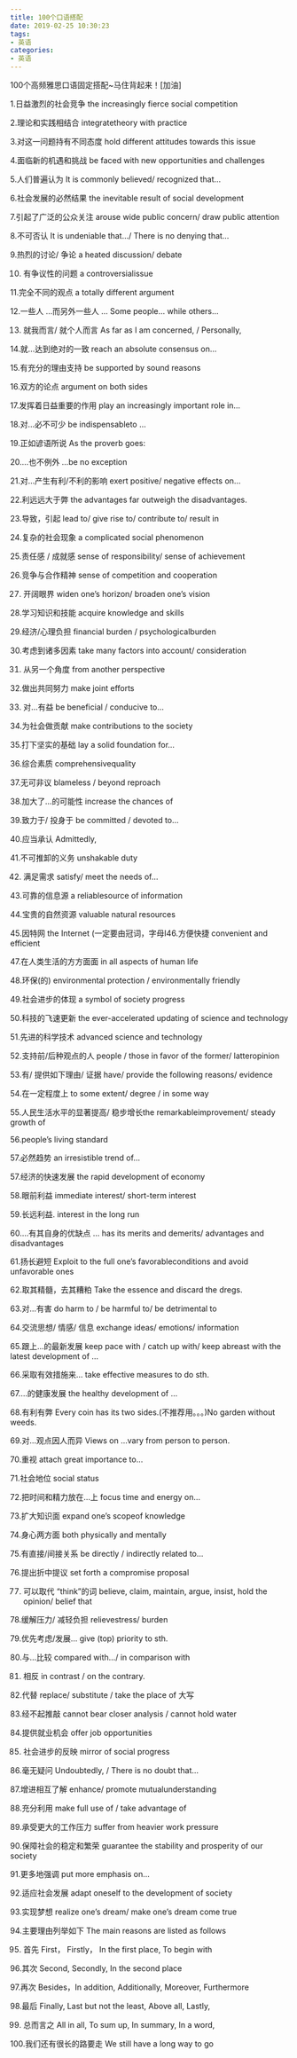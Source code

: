 ```yaml
---
title: 100个口语搭配
date: 2019-02-25 10:30:23
tags:
- 英语
categories:
- 英语
---
```






100个高频雅思口语固定搭配~马住背起来！[加油]

1.日益激烈的社会竞争 the increasingly fierce social competition

2.理论和实践相结合 integratetheory with practice

3.对这一问题持有不同态度 hold different attitudes towards this issue

4.面临新的机遇和挑战 be faced with new opportunities and challenges

5.人们普遍认为 It is commonly believed/ recognized that…

6.社会发展的必然结果 the inevitable result of social development

7.引起了广泛的公众关注 arouse wide public concern/ draw public attention

8.不可否认 It is undeniable that…/ There is no denying that…

9.热烈的讨论/ 争论 a heated discussion/ debate

10. 有争议性的问题 a controversialissue

11.完全不同的观点 a totally different argument

12.一些人 …而另外一些人 … Some people… while others…

13. 就我而言/ 就个人而言 As far as I am concerned, / Personally,

14.就…达到绝对的一致 reach an absolute consensus on…

15.有充分的理由支持 be supported by sound reasons

16.双方的论点 argument on both sides

17.发挥着日益重要的作用 play an increasingly important role in…

18.对…必不可少 be indispensableto …

19.正如谚语所说 As the proverb goes:

20.…也不例外 …be no exception

21.对…产生有利/不利的影响 exert positive/ negative effects on…

22.利远远大于弊 the advantages far outweigh the disadvantages.

23.导致，引起 lead to/ give rise to/ contribute to/ result in

24.复杂的社会现象 a complicated social phenomenon

25.责任感 / 成就感 sense of responsibility/ sense of achievement

26.竞争与合作精神 sense of competition and cooperation
 
27. 开阔眼界 widen one’s horizon/ broaden one’s vision
 
28.学习知识和技能 acquire knowledge and skills

29.经济/心理负担 financial burden / psychologicalburden

30.考虑到诸多因素 take many factors into account/ consideration

31. 从另一个角度 from another perspective
 
32.做出共同努力 make joint efforts

33. 对…有益 be beneficial / conducive to…
 
34.为社会做贡献 make contributions to the society

35.打下坚实的基础 lay a solid foundation for…

36.综合素质 comprehensivequality

37.无可非议 blameless / beyond reproach

38.加大了…的可能性 increase the chances of

39.致力于/ 投身于 be committed / devoted to…

40.应当承认 Admittedly,

41.不可推卸的义务 unshakable duty

42. 满足需求 satisfy/ meet the needs of…
 
43.可靠的信息源 a reliablesource of information

44.宝贵的自然资源 valuable natural resources

45.因特网 the Internet (一定要由冠词，字母I46.方便快捷 convenient and efficient

47.在人类生活的方方面面 in all aspects of human life

48.环保(的) environmental protection / environmentally friendly

49.社会进步的体现 a symbol of society progress

50.科技的飞速更新 the ever-accelerated updating of science and technology

51.先进的科学技术 advanced science and technology

52.支持前/后种观点的人 people / those in favor of the former/ latteropinion

53.有/ 提供如下理由/ 证据 have/ provide the following reasons/ evidence

54.在一定程度上 to some extent/ degree / in some way

55.人民生活水平的显著提高/ 稳步增长the remarkableimprovement/ steady growth of

56.people’s living standard

57.必然趋势 an irresistible trend of…
 
57.经济的快速发展 the rapid development of economy

58.眼前利益 immediate interest/ short-term interest

59.长远利益. interest in the long run

60.…有其自身的优缺点 … has its merits and demerits/ advantages and disadvantages

61.扬长避短 Exploit to the full one’s favorableconditions and avoid unfavorable ones

62.取其精髓，去其糟粕 Take the essence and discard the dregs.

63.对…有害 do harm to / be harmful to/ be detrimental to

64.交流思想/ 情感/ 信息 exchange ideas/ emotions/ information

65.跟上…的最新发展 keep pace with / catch up with/ keep abreast with  the latest development of …

66.采取有效措施来… take effective measures to do sth.

67.…的健康发展 the healthy development of …

68.有利有弊 Every coin has its two sides.(不推荐用。。。)No garden without weeds.

69.对…观点因人而异 Views on …vary from person to person.

70.重视 attach great importance to…

71.社会地位 social status

72.把时间和精力放在…上 focus time and energy on…

73.扩大知识面 expand one’s scopeof knowledge

74.身心两方面 both physically and mentally

75.有直接/间接关系 be directly / indirectly related to…

76.提出折中提议 set forth a compromise proposal

77. 可以取代 “think”的词 believe, claim, maintain, argue, insist, hold the opinion/ belief that

78.缓解压力/ 减轻负担 relievestress/ burden

79.优先考虑/发展… give (top) priority to sth.

80.与…比较 compared with…/ in comparison with

81. 相反 in contrast / on the contrary.
 
82.代替 replace/ substitute / take the place of 大写

83.经不起推敲 cannot bear closer analysis / cannot hold water

84.提供就业机会 offer job opportunities

85. 社会进步的反映 mirror of social progress
 
86.毫无疑问 Undoubtedly, / There is no doubt that…

87.增进相互了解 enhance/ promote mutualunderstanding

88.充分利用 make full use of / take advantage of

89.承受更大的工作压力 suffer from heavier work pressure

90.保障社会的稳定和繁荣 guarantee the stability and prosperity of our society

91.更多地强调 put more emphasis on… 

92.适应社会发展 adapt oneself to the development of society 

93.实现梦想 realize one’s dream/ make one’s dream come true 

94.主要理由列举如下 The main reasons are listed as follows

95. 首先 First， Firstly， In the first place, To begin with 
 
96.其次 Second, Secondly, In the second place 

97.再次 Besides，In addition, Additionally, Moreover, Furthermore 

98.最后 Finally, Last but not the least, Above all, Lastly, 
 
99. 总而言之 All in all, To sum up, In summary, In a word,
 
100.我们还有很长的路要走 We still have a long way to go  
